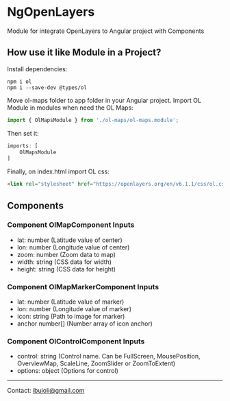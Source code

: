 # NgOpenLayers

Module for integrate OpenLayers to Angular project with Components

## How use it like Module in a Project?

Install dependencies:

```
npm i ol
npm i --save-dev @types/ol
```

Move ol-maps folder to app folder in your Angular project. Import OL Module in modules when need the OL Maps:

```typescript
import { OlMapsModule } from './ol-maps/ol-maps.module';
```

Then set it:

```typescript
imports: [
    OlMapsModule
]
```

Finally, on index.html import OL css:

```html
<link rel="stylesheet" href="https://openlayers.org/en/v6.1.1/css/ol.css" type="text/css">
```
## Components
### Component OlMapComponent Inputs

* lat: number (Latitude value of center)
* lon: number (Longitude value of center)
* zoom: number (Zoom data to map)
* width: string (CSS data for width)
* height: string (CSS data for height)

### Component OlMapMarkerComponent Inputs

* lat: number (Latitude value of marker)
* lon: number (Longitude value of marker)
* icon: string (Path to image for marker)
* anchor number[] (Number array of icon anchor)

### Component OlControlComponent Inputs

* control: string (Control name. Can be FullScreen, MousePosition, OverviewMap, ScaleLine, ZoomSlider or ZoomToExtent)
* options: object (Options for control)

---
Contact: ibuioli@gmail.com
